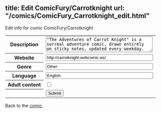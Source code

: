 title: Edit ComicFury/Carrotknight
url: "/comics/ComicFury_Carrotknight_edit.html"
---
Edit info for comic ComicFury/Carrotknight

<form name="comic" action="http://gaepostmail.appspot.com/comic/" method="post">
<table class="comicinfo">
<tr>
<th>Description</th><td><textarea name="description" cols="40" rows="3">&quot;The Adventures of Carrot Knight&quot; is a surreal adventure comic, drawn entirely on sticky notes, updated every weekday.</textarea></td>
</tr>
<tr>
<th>Website</th><td><input type="text" name="url" value="http://carrotknight.webcomic.ws/" size="40"/></td>
</tr>
<tr>
<th>Genre</th><td><input type="text" name="genre" value="Other" size="40"/></td>
</tr>
<tr>
<th>Language</th><td><input type="text" name="language" value="English" size="40"/></td>
</tr>
<tr>
<th>Adult content</th><td><input type="checkbox" name="adult" value="adult" /></td>
</tr>
<tr>
<th></th><td>
<input type="hidden" name="comic" value="ComicFury_Carrotknight" />
<input type="submit" name="submit" value="Submit" />
</td>
</tr>
</table>
</form>

Back to the [comic](ComicFury_Carrotknight.html).
